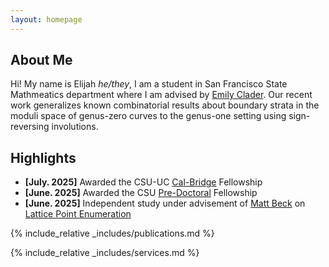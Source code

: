 ```yaml
---
layout: homepage
---
```


## About Me

Hi! My name is Elijah *he/they*, I am a student in San Francisco State Mathmeatics department where I am advised by [Emily Clader](https://sites.google.com/site/emilyclader/home). Our recent work generalizes known combinatorial results about boundary strata in the moduli space of genus-zero curves to the genus-one setting using sign-reversing involutions.

<!--- ## Research Interests !-->
## Highlights

- **[July. 2025]** Awarded the CSU-UC [Cal-Bridge](https://calbridge.org/undergraduate-program/) Fellowship
- **[June. 2025]** Awarded the CSU [Pre-Doctoral](https://fellowships.sfsu.edu/california-pre-doctoral-program) Fellowship
- **[June. 2025]** Independent study under advisement of [Matt Beck](https://matthbeck.github.io/420.html) on [Lattice Point Enumeration](https://matthbeck.github.io/ccd.html)

{% include_relative _includes/publications.md %}

{% include_relative _includes/services.md %}
